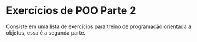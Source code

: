# Exercícios de POO Parte 2
Consiste em uma lista de exercícios para treino de programação orientada a objetos, essa é a segunda parte.
